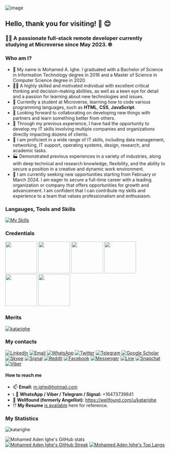 ![image](https://github.com/katarighe/katarighe/assets/80690364/902ea34b-86ab-4da1-8f56-c5183b3aeb4a)

## Hello, thank you for visiting! 👋 😊

### 👨‍💻 A passionate full-stack remote developer currently studying at Microverse since May 2023. 🌐

### Who am I?
- 👋 My name is Mohamed A. Ighe. I graduated with a Bachelor of Science in Information Technology degree in 2016 and a Master of Science in Computer Science degree in 2020.
- 🙋‍♂️ A highly skilled and motivated individual with excellent critical thinking and decision-making abilities, as well as a keen eye for detail and a passion for learning about new technologies and issues.
- 🌱 Currently a student at Microverse, learning how to code various programming languages, such as **HTML**, **CSS**, **JavaScript**. 
- 💞️ Looking forward to collaborating on developing new things with partners and learn something better from others. 
- 💼 Through my previous experience, I have had the opportunity to develop my IT skills involving multiple companies and organizations directly impacting dozens of clients.
- 🔎 I am proficient in a wide range of IT skills, including data management, networking, IT support, operating systems, design, research, and academic tasks.
- 🏭 Demonstrated previous experiences in a variety of industries, along with deep technical and research knowledge, flexibility, and the ability to secure a position in a creative and dynamic work environment.
- 🔮 I am currently seeking new opportunities starting from February or March 2024. I am eager to secure a full-time career with a leading organization or company that offers opportunities for growth and advancement. I am confident that I can contribute my skills and experience to a team that values professionalism and enthusiasm.

### Langauges, Tools and Skills
[![My Skills](https://skillicons.dev/icons?i=js,html,css,wasm,c,css,cpp,r,git,github,mysql,nodejs,php,py,ruby,sass,vscode,wordpress,bootstrap,linkedin,rails,typescript,react,redux,webpack,tailwind)](https://skillicons.dev)

### Credentials
<div>
  <img src="https://github.com/katarighe/katarighe/assets/80690364/6b80a0b3-fce2-4592-bd0d-11769cdcf3ff" width="100" />
  <img src="https://github.com/katarighe/katarighe/assets/80690364/7567fdb3-8b53-4df5-af5e-a8721431a124" width="100" />
  <img src="https://github.com/katarighe/katarighe/assets/80690364/b2d3d163-2d8f-4db7-92f4-c20008c7de27" width="100" />
  <img src="https://github.com/katarighe/katarighe/assets/80690364/c2507c8e-af12-4730-bb03-0e4e66b3fe2a" width="100" />
  <img src="https://github.com/katarighe/katarighe/assets/80690364/5de9f444-856b-4ea2-87e0-91db893d4c88" width="100" />
  <img src="https://github.com/katarighe/katarighe/assets/80690364/bb465291-1b66-4178-a3d2-941244ad3ab7" width="100" />
</div>

### Merits
<a href="https://github.com/ryo-ma/github-profile-trophy"><img src="https://github-profile-trophy.vercel.app/?username=katarighe" alt="katarighe" /></a>

### My contacts
<div>
  <a href="https://www.linkedin.com/in/katarighe/"><img src="https://img.shields.io/static/v1?style=for-the-badge&message=LinkedIn&color=0A66C2&logo=LinkedIn&logoColor=FFFFFF&label=" alt="LinkedIn" /></a>
  <a href="mailto:athlon.wiki@gmail.com?subject=Hi%20Mohamed,%20nice%20to%20meet%20you!"><img alt="Email" src="https://img.shields.io/static/v1?style=for-the-badge&message=Gmail&color=EA4335&logo=Gmail&logoColor=FFFFFF&label=" /></a>
  <a href="https://wa.link/v02om9"><img alt="WhatsApp" src="https://img.shields.io/badge/WhatsApp-25D366?style=for-the-badge&logo=whatsapp&logoColor=white" /></a>
  <a href="https://www.twitter.com/katarighe"><img alt="Twitter" src="https://img.shields.io/badge/Twitter-%231DA1F2.svg?style=for-the-badge&logo=Twitter&logoColor=white" /></a>
  <a href="https://telegram.me/katarighe"><img alt="Telegram" src="https://img.shields.io/badge/Telegram-2CA5E0?style=for-the-badge&logo=telegram&logoColor=white" /></a>
  <a href="https://scholar.google.com/citations?user=p_BiBB0AAAAJ&hl=en"><img alt="Google Scholar" src="https://img.shields.io/badge/Google_Scholar-4285F4?style=for-the-badge&logo=google-scholar&logoColor=white)" /></a>
  <a href="live:m.ighe"> <img alt="Skype" src="https://img.shields.io/badge/Skype-%2300AFF0.svg?style=for-the-badge&logo=Skype&logoColor=white" /></a>
  <a href=""> <img alt="Signal" src="https://img.shields.io/badge/Signal-%23039BE5.svg?style=for-the-badge&logo=Signal&logoColor=white" /></a>
  <a href="https://www.reddit.com/u/Katarighe?utm_source=share&utm_medium=android_app&utm_name=androidcss&utm_term=3&utm_content=1"> <img alt="Reddit" src="https://img.shields.io/badge/Reddit-FF4500?style=for-the-badge&logo=reddit&logoColor=white" /></a>
  <a href="https://www.facebook.com/katarighe/"> <img alt="Facebook" src="https://img.shields.io/badge/Facebook-1877F2?style=for-the-badge&logo=facebook&logoColor=white" /></a>
  <a href="https://msng.link/o?katarighe=fm"> <img alt="Messenger" src="https://img.shields.io/badge/Messenger-00B2FF?style=for-the-badge&logo=messenger&logoColor=white" /></a>
  <a href="https://line.me/ti/p/mH4XEel70b"> <img alt="Line" src="https://img.shields.io/badge/Line-00C300?style=for-the-badge&logo=line&logoColor=white" /></a>
  <a href="https://www.snapchat.com/add/m.ighe?share_id=VL1Yc5t5ObQ&locale=en-US"> <img alt="Snapchat" src="https://img.shields.io/badge/Snapchat-%23FFFC00.svg?style=for-the-badge&logo=Snapchat&logoColor=white" /></a>
  <a href="https://msng.link/o?16473739841=vi"> <img alt="Viber" src="https://img.shields.io/badge/Viber-8B66A9?style=for-the-badge&logo=viber&logoColor=white" /></a>
</div>

#### How to reach me
- 📫 **Email:** m.ighe@hotmail.com
- 📞 📧 **WhatsApp / Viber / Telegram / Signal:** +16473739841
- 📝 **Wellfound (formerly Angellist)**: https://wellfound.com/u/katarighe
- ⁉ **My Resume** [is available](https://docs.google.com/document/d/10aKwG5M8Q0UozSecJdDe7ipX0eyMuoFZvQSNt3-qggE/edit?usp=sharing) here for reference.

### My Statistics
<img src="https://komarev.com/ghpvc/?username=katarighe" alt="katarighe" />

![Mohamed Aden Ighe's GitHub stats](https://github-readme-stats.vercel.app/api?username=katarighe&show_icons=true&theme=radical)
[![Mohamed Aden Ighe's GitHub Streak](https://streak-stats.demolab.com/?user=katarighe&currStreakNum=2FD3EB&fire=pink&sideLabels=F00&date_format=[Y.]n.j&theme=radical)](https://git.io/streak-stats)
[![Mohamed Aden Ighe's Top Langs](https://github-readme-stats-git-masterrstaa-rickstaa.vercel.app/api/top-langs/?username=katarighe&theme=radical)](https://github.com/katarighe/github-readme-stats)

<!---
katarighe/katarighe is a ✨ special ✨ repository because its `README.md` (this file) appears on your GitHub profile.
You can click the Preview link to take a look at your changes.
--->
